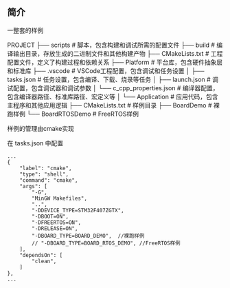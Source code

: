 ## 简介

一整套的样例

PROJECT
├── scripts             # 脚本，包含构建和调试所需的配置文件
├── build               # 编译输出目录，存放生成的二进制文件和其他构建产物
├── CMakeLists.txt      # 工程配置文件，定义了构建过程和依赖关系
├── Platform            # 平台库，包含硬件抽象层和标准库
├── .vscode             # VSCode工程配置，包含调试和任务设置
│   ├── tasks.json       # 任务设置，包含编译、下载、烧录等任务
│   ├── launch.json      # 调试配置，包含调试器和调试参数
│   └── c_cpp_properties.json # 编译器配置，包含编译器路径、标准库路径、宏定义等
│
└── Application         # 应用代码，包含主程序和其他应用逻辑
    ├── CMakeLists.txt  # 样例目录
    ├── BoardDemo       # 裸跑样例
    └── BoardRTOSDemo   # FreeRTOS样例

样例的管理由cmake实现

在 tasks.json 中配置
```
...
{
    "label": "cmake",
    "type": "shell",
    "command": "cmake",
    "args": [
        "-G",
        "MinGW Makefiles",
        "..",
        "-DDEVICE_TYPE=STM32F407ZGTX",
        "-DBOOT=ON",
        "-DFREERTOS=ON",
        "-DRELEASE=ON",
        "-DBOARD_TYPE=BOARD_DEMO",  //裸跑样例
        // "-DBOARD_TYPE=BOARD_RTOS_DEMO", //FreeRTOS样例
    ],
    "dependsOn": [
        "clean",
    ]
},
...
```

